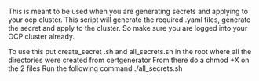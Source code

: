 This is meant to be used when you are generating secrets and applying to your ocp cluster. This script will generate the required
.yaml files, generate the secret and apply to the cluster. So make sure you are logged into your OCP cluster already.

To use this put create_secret .sh and all_secrets.sh in the root where all the directories were created from certgenerator
From there do a chmod +X on the 2 files
Run the following command ./all_secrets.sh
